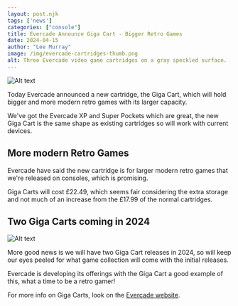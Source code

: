 ```yaml
---
layout: post.njk 
tags: ['news']
categories: ["console"]
title: Evercade Announce Giga Cart - Bigger Retro Games
date: 2024-04-15
author: "Lee Murray"
image: /img/evercade-cartridges-thumb.png
alt: Three Evercade video game cartridges on a gray speckled surface.
---
```


![Alt text](/img/evercade-giga-cart.png "Close-up of a red Evercade Giga Cart with the Giga logo in the upper right corner.")

Today Evercade announced a new cartridge, the Giga Cart, which will hold bigger and more modern retro games with its larger capacity.

We've got the Evercade XP and Super Pockets which are great, the new Giga Cart is the same shape as existing cartridges so will work with current devices.

## More modern Retro Games

Evercade have said the new cartridge is for larger modern retro games that we're released on consoles, which is promising.

Giga Carts will cost £22.49, which seems fair considering the extra storage and not much of an increase from the £17.99 of the normal cartridges.

## Two Giga Carts coming in 2024

![Alt text](/img/evercade-cartridges.png "Three Evercade video game cartridges on a gray speckled surface: Jaleco Collection 1, IREM Arcade 1, and Namco Museum Collection 1.")

More good news is we will have two Giga Cart releases in 2024, so will keep our eyes peeled for what game collection will come with the initial releases.

Evercade is developing its offerings with the Giga Cart a good example of this, what a time to be a retro gamer!

For more info on Giga Carts, look on the [Evercade website](https://evercade.co.uk/introducing-giga-cart/).
